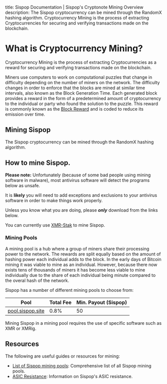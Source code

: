 title: Sispop Documentation | Sispop's Cryptonote Mining Overview
description: The Sispop cryptocurrency can be mined through the RandomX hashing algorithm. Cryptocurrency Mining is the process of extracting Cryptocurrencies for securing and verifying transactions made on the blockchain.


# What is Cryptocurrency Mining?
Cryptocurrency Mining is the process of extracting Cryptocurrencies as a reward for securing and verifying transactions made on the blockchain.

Miners use computers to work on computational puzzles that change in difficulty depending on the number of miners on the network. The difficulty changes in order to enforce that the blocks are mined at similar time intervals, also known as the Block Generation Time. Each generated block provides a reward in the form of a predetermined amount of cryptocurrency to the individual or party who found the solution to the puzzle. This reward is commonly known as the [Block Reward](../Advanced/Cryptoeconomics.md) and is coded to reduce its emission over time.

## Mining Sispop

The Sispop cryptocurrency can be mined through the RandomX hashing algorithm.

## How to mine Sispop.

**Please note:** Unfortunately (because of some bad people using mining software in malware), most antivirus software will detect the programs below as unsafe.

It is **likely** you will need to add exceptions and exclusions to your antivirus software in order to make things work properly.

Unless you know what you are doing, please ***only*** download from the links below.

You can currently use [XMR-Stak](https://github.com/fireice-uk/xmr-stak) to mine Sispop.

### Mining Pools

A mining pool is a hub where a group of miners share their processing power to the network. The rewards are split equally based on the amount of hashing power each individual adds to the block. In the early days of Bitcoin mining it was viable to mine as an individual. However, because there now exists tens of thousands of miners it has become less viable to mine individually due to the share of each individual being minute compared to the overal hash of the network.

Sispop has a number of different mining pools to choose from:

| **Pool**                                         	| **Total Fee** 	| **Min. Payout (Sispop)** 	|
|--------------------------------------------------	|---------------	|------------------------	|
| [pool.sispop.site](https://pool.sispop.site/)| 0.8%            	| 50                   |

Mining Sispop in a mining pool requires the use of specific software such as XMR or XMRig.


## Resources

The following are useful guides or resources for mining:

- [List of Sispop mining pools](https://miningpoolstats.stream/sispop): Comprehensive list of all Sispop mining pools.
- [ASIC Resistance](../Mining/ASICResistance.md): Information on Sispop's ASIC resistance.
